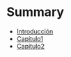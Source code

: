 # Summary

* [Introducción](Introducción.md)
* [Capitulo1](Linealidad.md)
* [Capitulo2](capitulo2.md)

